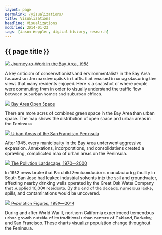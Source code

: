 ```yaml
---
layout: page
permalink: /visualizations/
title: Visualizations
headline: Visualizations
modified: 2014-01-23
tags: [Jason Heppler, digital history, research]
---
```


## {{ page.title }}

<div class="row">
  <div class="col-xs-12 col-md-8">
    <a href="{{ sitel.url }}/visualizations/greenspace/"><img class="project_preview" src="{{site.url}}/assets/image/traffic_journey_preview.png"/>
    Journey-to-Work in the Bay Area, 1958</a><br/>
    <p>A key criticism of conservationists and environmentalists in the 
    Bay Area focused on the massive uptick in traffic that resulted in 
    smog obscuring the views that many residents enjoyed. Here is a 
    snapshot of where people were commuting from in order to visually 
    understand the traffic flow between suburban homes and suburban 
    offices.</p>
    </div>
</div>

<div class="row">
  <div class="col-xs-12 col-md-8">
    <a href="{{ sitel.url }}/visualizations/greenspace/"><img class="project_preview" src="{{site.url}}/assets/image/greenspace_preview.png"/>
    Bay Area Open Space</a><br/>
    <p>There are more acres of combined green space in the Bay Area than urban 
    space. The map shows the distribution of open space and urban areas 
    in the Peninsula.</p>
    </div>
</div>

<div class="row">
  <div class="col-xs-12 col-md-8">
    <a href="{{ sitel.url }}/visualizations/urban_areas/"><img class="project_preview" src="{{site.url}}/assets/image/urban_areas_preview.png"/>
    Urban Areas of the San Francisco Peninsula</a><br/>
    <p>After 1945, every municipality in the Bay Area underwent 
    aggressive expansion. Annexations, incorporations, and 
    consolidations created a sprawling, complicated map of urban areas 
    on the Peninsula.</p>
    </div>
</div>

<div class="row">
  <div class="col-xs-12 col-md-8">
    <a href="{{ sitel.url }}/visualizations/companies/"><img class="project_preview" src="{{site.url}}/assets/image/superfund_preview.png"/>
    The Pollution Landscape, 1970&#8212;2000</a><br/>
    <p>In 1982 news broke that Fairchild Semiconductor's manufacturing facility in South San Jose had leaked industrial solvents into the soil and groundwater, affecting nearby drinking wells operated by the Great Oak Water Company that supplied 16,000 residents. By the end of the decade, numerous leaks, spills, and contaminations would be uncovered.</p>
    </div>
</div>

<div class="row">
  <div class="col-xs-12 col-md-8">
    <a href="{{ site.url }}/visualizations/population/"><img class="project_preview" src="{{ site.url }}/assets/image/population_preview.png"/>
    Population Figures, 1850&#8212;2014</a><br/>
    <p>During and after World War II, northern California experienced 
    tremendous urban growth outside of its traditional urban centers of 
    Oakland, Berkeley, and San Francisco. These charts visualize population 
    change throughout the Peninsula.</p>
  </div>
</div>
